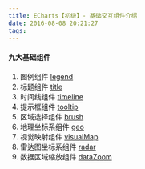 ```yaml
---
title: ECharts【初级】- 基础交互组件介绍
date: 2016-08-08 20:21:27
tags:
---
```

#### 九大基础组件
1. 图例组件 [legend](http://echarts.baidu.com/option.html#legend)
2. 标题组件 [title](http://echarts.baidu.com/option.html#title)
3. 时间线组件 [timeline](http://echarts.baidu.com/option.html#timeline)
4. 提示框组件 [tooltip](http://echarts.baidu.com/option.html#tooltip)
5. 区域选择组件 [brush](http://echarts.baidu.com/option.html#brush)
6. 地理坐标系组件 [geo](http://echarts.baidu.com/option.html#geo)
7. 视觉映射组件 [visualMap ](http://echarts.baidu.com/option.html#visualMap)
8. 雷达图坐标系组件 [radar ](http://echarts.baidu.com/option.html#radar)
9. 数据区域缩放组件 [dataZoom](http://echarts.baidu.com/option.html#dataZoom)
